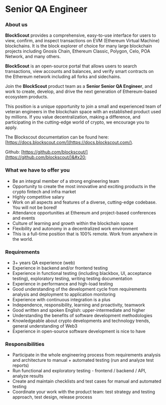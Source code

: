 # Senior QA Engineer

### About us

**BlockScout** provides a comprehensive, easy-to-use interface for users to view, confirm, and inspect transactions on EVM (Ethereum Virtual Machine) blockchains. It is the block explorer of choice for many large blockchain projects including Gnosis Chain, Ethereum Classic, Polygon, Celo, POA Network, and many others.

**BlockScout** is an open-source portal that allows users to search transactions, view accounts and balances, and verify smart contracts on the Ethereum network including all forks and sidechains.

Join the **BlockScout** product team as a **Senior Senior QA Engineer**, and work to create, develop, and drive the next generation of Ethereum-based ecosystem products.

This position is a unique opportunity to join a small and experienced team of veteran engineers in the blockchain space with an established product used by millions. If you value decentralization, making a difference, and participating in the cutting-edge world of crypto, we encourage you to apply.

The Blockscout documentation can be found here: [https://docs.blockscout.com/](https://docs.blockscout.com/).

Github: [https://github.com/blockscout/](https://github.com/blockscout/)&#x20;

### What we have to offer you

* Be an integral member of a strong engineering team
* Opportunity to create the most innovative and exciting products in the crypto fintech and infra market
* Highly competitive salary
* Work on all aspects and features of a diverse, cutting-edge codebase. You will not be bored!
* Attendance opportunities at Ethereum and project-based conferences and events
* Culture of learning and growth within the blockchain space
* Flexibility and autonomy in a decentralized work environment
* This is a full-time position that is 100% remote. Work from anywhere in the world.

### Requirements

* 3+ years QA experience (web)
* Experience in backend and/or frontend testing
* Experience in functional testing (including blackbox, UI, acceptance testing), exploratory testing, writing testing documentation
* Experience in performance and high-load testing
* Good understanding of the development cycle from requirements analysis and deployment to application monitoring
* Experience with continuous integration is a plus
* Independence, responsibility, learning and proactivity, teamwork
* Good written and spoken English: upper-intermediate and higher
* Understanding the benefits of software development methodologies
* Knowledgeable about crypto developments and technology trends, general understanding of Web3
* Experience in open-source software development is nice to have

### Responsibilities

* Participate in the whole engineering process from requirements analysis and architecture to manual + automated testing (run and analyze test reports)
* Run functional and exploratory testing - frontend / backend / API, analyze results
* Create and maintain checklists and test cases for manual and automated testing
* Coordinate your work with the product team: test strategy and testing approach, test design, release process

